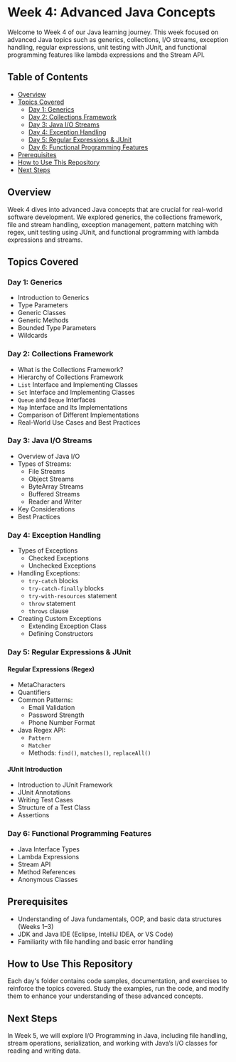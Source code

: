 # Week 4: Advanced Java Concepts

Welcome to Week 4 of our Java learning journey. This week focused on advanced Java topics such as generics, collections, I/O streams, exception handling, regular expressions, unit testing with JUnit, and functional programming features like lambda expressions and the Stream API.

## Table of Contents

- [Overview](#overview)  
- [Topics Covered](#topics-covered)  
  - [Day 1: Generics](#day-1-generics)  
  - [Day 2: Collections Framework](#day-2-collections-framework)  
  - [Day 3: Java I/O Streams](#day-3-java-io-streams)  
  - [Day 4: Exception Handling](#day-4-exception-handling)  
  - [Day 5: Regular Expressions & JUnit](#day-5-regular-expressions--junit)  
  - [Day 6: Functional Programming Features](#day-6-functional-programming-features)  
- [Prerequisites](#prerequisites)  
- [How to Use This Repository](#how-to-use-this-repository)  
- [Next Steps](#next-steps)  

## Overview

Week 4 dives into advanced Java concepts that are crucial for real-world software development. We explored generics, the collections framework, file and stream handling, exception management, pattern matching with regex, unit testing using JUnit, and functional programming with lambda expressions and streams.

## Topics Covered

### Day 1: Generics

- Introduction to Generics  
- Type Parameters  
- Generic Classes  
- Generic Methods  
- Bounded Type Parameters  
- Wildcards  

### Day 2: Collections Framework

- What is the Collections Framework?  
- Hierarchy of Collections Framework  
- `List` Interface and Implementing Classes  
- `Set` Interface and Implementing Classes  
- `Queue` and `Deque` Interfaces  
- `Map` Interface and Its Implementations  
- Comparison of Different Implementations  
- Real-World Use Cases and Best Practices  

### Day 3: Java I/O Streams

- Overview of Java I/O  
- Types of Streams:
  - File Streams  
  - Object Streams  
  - ByteArray Streams  
  - Buffered Streams  
  - Reader and Writer  
- Key Considerations  
- Best Practices  

### Day 4: Exception Handling

- Types of Exceptions  
  - Checked Exceptions  
  - Unchecked Exceptions  
- Handling Exceptions:
  - `try-catch` blocks  
  - `try-catch-finally` blocks  
  - `try-with-resources` statement  
  - `throw` statement  
  - `throws` clause  
- Creating Custom Exceptions  
  - Extending Exception Class  
  - Defining Constructors  

### Day 5: Regular Expressions & JUnit

#### Regular Expressions (Regex)

- MetaCharacters  
- Quantifiers  
- Common Patterns:
  - Email Validation  
  - Password Strength  
  - Phone Number Format  
- Java Regex API:
  - `Pattern`  
  - `Matcher`  
  - Methods: `find()`, `matches()`, `replaceAll()`  

#### JUnit Introduction

- Introduction to JUnit Framework  
- JUnit Annotations  
- Writing Test Cases  
- Structure of a Test Class  
- Assertions  

### Day 6: Functional Programming Features

- Java Interface Types  
- Lambda Expressions  
- Stream API  
- Method References  
- Anonymous Classes  

## Prerequisites

- Understanding of Java fundamentals, OOP, and basic data structures (Weeks 1–3)  
- JDK and Java IDE (Eclipse, IntelliJ IDEA, or VS Code)  
- Familiarity with file handling and basic error handling  

## How to Use This Repository

Each day's folder contains code samples, documentation, and exercises to reinforce the topics covered. Study the examples, run the code, and modify them to enhance your understanding of these advanced concepts.

## Next Steps

In Week 5, we will explore I/O Programming in Java, including file handling, stream operations, serialization, and working with Java’s I/O classes for reading and writing data.

